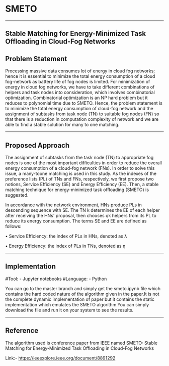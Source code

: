 # SMETO
--------------------------------------------------------------------------------
Stable Matching for Energy-Minimized Task Offloading in Cloud-Fog Networks
-----------------------------------------------------------------------------------
Problem Statement
------------------------------------------------
Processing massive data consumes lot of energy in cloud fog networks; hence it is
essential to minimize the total energy consumption of a cloud fog-network as
battery life of fog nodes is limited. For minimization of energy in cloud fog
networks, we have to take different combinations of helpers and task nodes into
consideration, which involves combinatorial optimization. Combinatorial
optimization is an NP hard problem but it reduces to polynomial time due to
SMETO.
Hence, the problem statement is to minimize the total energy consumption of
cloud-fog network and the assignment of subtasks from task node (TN) to suitable
fog nodes (FN) so that there is a reduction in computation complexity of network
and we are able to find a stable solution for many to one matching.



-----------------------------------------------------
Proposed Approach
----------------------------------------------
The assignment of subtasks from the task node (TN) to appropriate fog nodes is
one of the most important difficulties in order to reduce the overall energy
consumption of a cloud-fog network (FNs). In order to solve this issue, a many-toone matching is used in this study. As the indexes of the preference lists (PL) of TNs
and FNs, respectively, we first propose two notions, Service Efficiency (SE) and
Energy Efficiency (EE). Then, a stable matching technique for energy-minimized
task offloading (SMETO) is suggested.

In accordance with the network environment, HNs produce PLs in descending
sequence with SE. The TN k determines the EE of each helper after receiving the
HNs' proposal, then chooses qk helpers from its PL to reduce its energy
consumption. The terms SE and EE are defined as follows:

• Service Efficiency: the index of PLs in HNs, denoted as λ

• Energy Efficiency: the index of PLs in TNs, denoted as η

------------------------------------------------------------------------------
Implementation
---------------------------------------------------------------------
#Tool: - Jupyter notebooks
#Language: - Python

You can go to the master branch and simply get the smeto.ipynb file which contains the hard coded nature of the algorithm given in the paper.It is not the complete dynamic implementation of paper but it contains the static implementation which emulates the SMETO algorithm.You can simply download the file and run it on your system to see the results.

--------------------------------
Reference
--------------------------------
The algorithm used is conference paper from IEEE named SMETO: Stable Matching for Energy-Minimized
Task Offloading in Cloud-Fog Networks

Link:- https://ieeexplore.ieee.org/document/8891292
